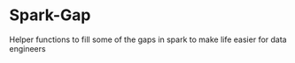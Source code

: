# Spark-Gap

Helper functions to fill some of the gaps in spark to make life easier for data engineers